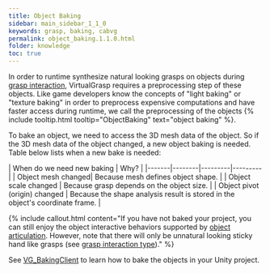 ```yaml
---
title: Object Baking
sidebar: main_sidebar_1_1_0
keywords: grasp, baking, cabvg
permalink: object_baking.1.1.0.html
folder: knowledge
toc: true
---
```


In order to runtime synthesize natural looking grasps on objects during [grasp interaction](grasp_interaction.1.1.0.html), 
VirtualGrasp requires a preprocessing step of these objects. 
Like game developers know the concepts of "light baking" or "texture baking" in order to preprocess expensive computations and have faster access during runtime, we call the preprocessing of the objects {% include tooltip.html tooltip="ObjectBaking" text="object baking" %}.

To bake an object, we need to access the 3D mesh data of the object. 
So if the 3D mesh data of the object changed, a new object baking is needed. 
Table below lists when a new bake is needed:

| When do we need new baking | Why? |
|-------|--------|---------|---------|
| Object mesh changed|  Because mesh defines object shape. | 
| Object scale changed |  Because grasp depends on the object size. | 
| Object pivot (origin) changed |  Because the shape analysis result is stored in the object's coordinate frame. | 

{% include callout.html content="If you have not baked your project, you can still enjoy 
the object interactive behaviors supported by [object articulation](object_articulation.1.1.0.html#object-articulation). 
However, note that there will only be unnatural looking sticky hand like grasps
 (see [grasp interaction type](grasp_interaction.1.1.0.html#grasp-interaction-type))." %}

See [VG_BakingClient](unity_component_vgbakingclient.1.1.0.html) to learn how to bake the objects in your Unity project.
